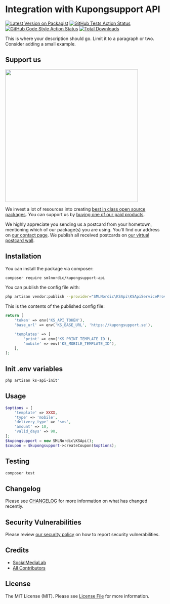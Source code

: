 # Integration with Kupongsupport API

[![Latest Version on Packagist](https://img.shields.io/packagist/v/smlnordic/kupongsupport-api.svg?style=flat-square)](https://packagist.org/packages/smlnordic/kupongsupport-api)
[![GitHub Tests Action Status](https://img.shields.io/github/workflow/status/SMLNordic/laravel-kupongsupport-api/run-tests?label=tests)](https://github.com/SMLNordic/laravel-kupongsupport-api/actions?query=workflow%3ATests+branch%3Amaster)
[![GitHub Code Style Action Status](https://img.shields.io/github/workflow/status/SMLNordic/laravel-kupongsupport-api/Check%20&%20fix%20styling?label=code%20style)](https://github.com/SMLNordic/laravel-kupongsupport-api/actions?query=workflow%3A"Check+%26+fix+styling"+branch%3Amaster)
[![Total Downloads](https://img.shields.io/packagist/dt/smlnordic/kupongsupport-api.svg?style=flat-square)](https://packagist.org/packages/smlnordic/kupongsupport-api)


This is where your description should go. Limit it to a paragraph or two. Consider adding a small example.

## Support us

[<img src="https://github-ads.s3.eu-central-1.amazonaws.com/package-kupongsupport-api-laravel.jpg?t=1" width="419px" />](https://spatie.be/github-ad-click/package-kupongsupport-api-laravel)

We invest a lot of resources into creating [best in class open source packages](https://spatie.be/open-source). You can support us by [buying one of our paid products](https://spatie.be/open-source/support-us).

We highly appreciate you sending us a postcard from your hometown, mentioning which of our package(s) you are using. You'll find our address on [our contact page](https://spatie.be/about-us). We publish all received postcards on [our virtual postcard wall](https://spatie.be/open-source/postcards).

## Installation

You can install the package via composer:

```bash
composer require smlnordic/kupongsupport-api
```

You can publish the config file with:
```bash
php artisan vendor:publish --provider="SMLNordic\KSApi\KSApiServiceProvider" --tag="kupongsupport-api-config"
```

This is the contents of the published config file:

```php
return [
    'token' => env('KS_API_TOKEN'),
    'base_url' => env('KS_BASE_URL', 'https://kupongsupport.se'),

    'templates' => [
        'print' => env('KS_PRINT_TEMPLATE_ID'),
        'mobile' => env('KS_MOBILE_TEMPLATE_ID'),
    ],
];
```

## Init .env variables 
```bash
php artisan ks-api-init"
```

## Usage

```php
$options = [
    'template' => XXXX,
    'type' => 'mobile',
    'delivery_type' => 'sms',
    'amount' => 10,
    'valid_days' => 90,
];
$kupongsupport = new SMLNordic\KSApi();
$coupon = $kupongsupport->createCoupon($options);
```

## Testing

```bash
composer test
```

## Changelog

Please see [CHANGELOG](CHANGELOG.md) for more information on what has changed recently.

## Security Vulnerabilities

Please review [our security policy](../../security/policy) on how to report security vulnerabilities.

## Credits

- [SocialMediaLab](https://github.com/SMLNordic)
- [All Contributors](../../contributors)

## License

The MIT License (MIT). Please see [License File](LICENSE.md) for more information.

